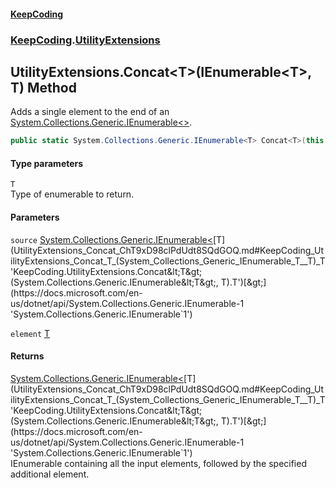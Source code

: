 #### [KeepCoding](index.md 'index')
### [KeepCoding](KeepCoding.md 'KeepCoding').[UtilityExtensions](UtilityExtensions.md 'KeepCoding.UtilityExtensions')
## UtilityExtensions.Concat&lt;T&gt;(IEnumerable&lt;T&gt;, T) Method
Adds a single element to the end of an [System.Collections.Generic.IEnumerable&lt;&gt;](https://docs.microsoft.com/en-us/dotnet/api/System.Collections.Generic.IEnumerable-1 'System.Collections.Generic.IEnumerable`1').
```csharp
public static System.Collections.Generic.IEnumerable<T> Concat<T>(this System.Collections.Generic.IEnumerable<T> source, T element);
```
#### Type parameters
<a name='KeepCoding_UtilityExtensions_Concat_T_(System_Collections_Generic_IEnumerable_T__T)_T'></a>
`T`  
Type of enumerable to return.
  
#### Parameters
<a name='KeepCoding_UtilityExtensions_Concat_T_(System_Collections_Generic_IEnumerable_T__T)_source'></a>
`source` [System.Collections.Generic.IEnumerable&lt;](https://docs.microsoft.com/en-us/dotnet/api/System.Collections.Generic.IEnumerable-1 'System.Collections.Generic.IEnumerable`1')[T](UtilityExtensions_Concat_ChT9xD98clPdUdt8SQdGOQ.md#KeepCoding_UtilityExtensions_Concat_T_(System_Collections_Generic_IEnumerable_T__T)_T 'KeepCoding.UtilityExtensions.Concat&lt;T&gt;(System.Collections.Generic.IEnumerable&lt;T&gt;, T).T')[&gt;](https://docs.microsoft.com/en-us/dotnet/api/System.Collections.Generic.IEnumerable-1 'System.Collections.Generic.IEnumerable`1')  
  
<a name='KeepCoding_UtilityExtensions_Concat_T_(System_Collections_Generic_IEnumerable_T__T)_element'></a>
`element` [T](UtilityExtensions_Concat_ChT9xD98clPdUdt8SQdGOQ.md#KeepCoding_UtilityExtensions_Concat_T_(System_Collections_Generic_IEnumerable_T__T)_T 'KeepCoding.UtilityExtensions.Concat&lt;T&gt;(System.Collections.Generic.IEnumerable&lt;T&gt;, T).T')  
  
#### Returns
[System.Collections.Generic.IEnumerable&lt;](https://docs.microsoft.com/en-us/dotnet/api/System.Collections.Generic.IEnumerable-1 'System.Collections.Generic.IEnumerable`1')[T](UtilityExtensions_Concat_ChT9xD98clPdUdt8SQdGOQ.md#KeepCoding_UtilityExtensions_Concat_T_(System_Collections_Generic_IEnumerable_T__T)_T 'KeepCoding.UtilityExtensions.Concat&lt;T&gt;(System.Collections.Generic.IEnumerable&lt;T&gt;, T).T')[&gt;](https://docs.microsoft.com/en-us/dotnet/api/System.Collections.Generic.IEnumerable-1 'System.Collections.Generic.IEnumerable`1')  
IEnumerable containing all the input elements, followed by the specified additional element.
